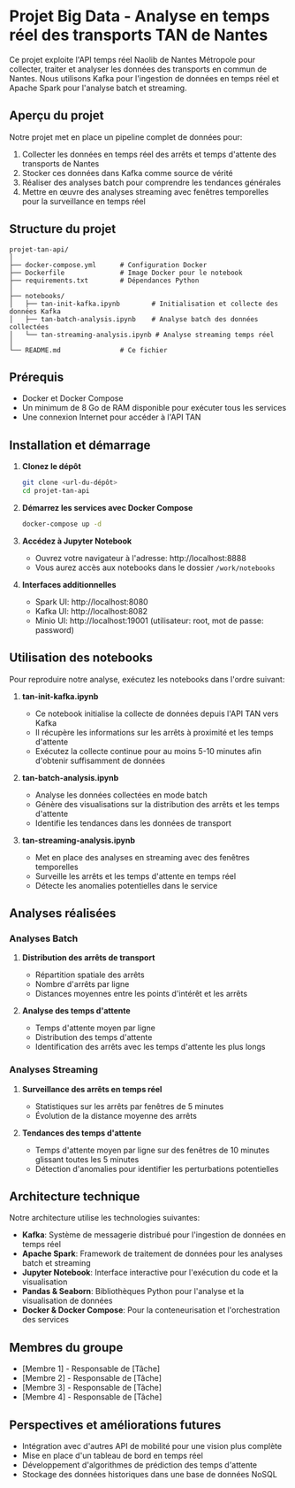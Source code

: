 # Projet Big Data - Analyse en temps réel des transports TAN de Nantes

Ce projet exploite l'API temps réel Naolib de Nantes Métropole pour collecter, traiter et analyser les données des transports en commun de Nantes. Nous utilisons Kafka pour l'ingestion de données en temps réel et Apache Spark pour l'analyse batch et streaming.

## Aperçu du projet

Notre projet met en place un pipeline complet de données pour:

1. Collecter les données en temps réel des arrêts et temps d'attente des transports de Nantes
2. Stocker ces données dans Kafka comme source de vérité
3. Réaliser des analyses batch pour comprendre les tendances générales
4. Mettre en œuvre des analyses streaming avec fenêtres temporelles pour la surveillance en temps réel

## Structure du projet

```
projet-tan-api/
│
├── docker-compose.yml      # Configuration Docker
├── Dockerfile              # Image Docker pour le notebook
├── requirements.txt        # Dépendances Python
│
├── notebooks/
│   ├── tan-init-kafka.ipynb        # Initialisation et collecte des données Kafka
│   ├── tan-batch-analysis.ipynb    # Analyse batch des données collectées
│   └── tan-streaming-analysis.ipynb # Analyse streaming temps réel
│
└── README.md               # Ce fichier
```

## Prérequis

- Docker et Docker Compose
- Un minimum de 8 Go de RAM disponible pour exécuter tous les services
- Une connexion Internet pour accéder à l'API TAN

## Installation et démarrage

1. **Clonez le dépôt**

   ```bash
   git clone <url-du-dépôt>
   cd projet-tan-api
   ```

2. **Démarrez les services avec Docker Compose**

   ```bash
   docker-compose up -d
   ```

3. **Accédez à Jupyter Notebook**

   - Ouvrez votre navigateur à l'adresse: http://localhost:8888
   - Vous aurez accès aux notebooks dans le dossier `/work/notebooks`

4. **Interfaces additionnelles**
   - Spark UI: http://localhost:8080
   - Kafka UI: http://localhost:8082
   - Minio UI: http://localhost:19001 (utilisateur: root, mot de passe: password)

## Utilisation des notebooks

Pour reproduire notre analyse, exécutez les notebooks dans l'ordre suivant:

1. **tan-init-kafka.ipynb**

   - Ce notebook initialise la collecte de données depuis l'API TAN vers Kafka
   - Il récupère les informations sur les arrêts à proximité et les temps d'attente
   - Exécutez la collecte continue pour au moins 5-10 minutes afin d'obtenir suffisamment de données

2. **tan-batch-analysis.ipynb**

   - Analyse les données collectées en mode batch
   - Génère des visualisations sur la distribution des arrêts et les temps d'attente
   - Identifie les tendances dans les données de transport

3. **tan-streaming-analysis.ipynb**
   - Met en place des analyses en streaming avec des fenêtres temporelles
   - Surveille les arrêts et les temps d'attente en temps réel
   - Détecte les anomalies potentielles dans le service

## Analyses réalisées

### Analyses Batch

1. **Distribution des arrêts de transport**

   - Répartition spatiale des arrêts
   - Nombre d'arrêts par ligne
   - Distances moyennes entre les points d'intérêt et les arrêts

2. **Analyse des temps d'attente**
   - Temps d'attente moyen par ligne
   - Distribution des temps d'attente
   - Identification des arrêts avec les temps d'attente les plus longs

### Analyses Streaming

1. **Surveillance des arrêts en temps réel**

   - Statistiques sur les arrêts par fenêtres de 5 minutes
   - Évolution de la distance moyenne des arrêts

2. **Tendances des temps d'attente**
   - Temps d'attente moyen par ligne sur des fenêtres de 10 minutes glissant toutes les 5 minutes
   - Détection d'anomalies pour identifier les perturbations potentielles

## Architecture technique

Notre architecture utilise les technologies suivantes:

- **Kafka**: Système de messagerie distribué pour l'ingestion de données en temps réel
- **Apache Spark**: Framework de traitement de données pour les analyses batch et streaming
- **Jupyter Notebook**: Interface interactive pour l'exécution du code et la visualisation
- **Pandas & Seaborn**: Bibliothèques Python pour l'analyse et la visualisation de données
- **Docker & Docker Compose**: Pour la conteneurisation et l'orchestration des services

## Membres du groupe

- [Membre 1] - Responsable de [Tâche]
- [Membre 2] - Responsable de [Tâche]
- [Membre 3] - Responsable de [Tâche]
- [Membre 4] - Responsable de [Tâche]

## Perspectives et améliorations futures

- Intégration avec d'autres API de mobilité pour une vision plus complète
- Mise en place d'un tableau de bord en temps réel
- Développement d'algorithmes de prédiction des temps d'attente
- Stockage des données historiques dans une base de données NoSQL
